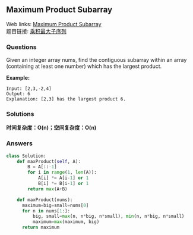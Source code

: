 ## Maximum Product Subarray

Web links: [Maximum Product Subarray](https://leetcode.com/problems/maximum-product-subarray/)  
题目链接: [乘积最大子序列](https://leetcode-cn.com/problems/maximum-product-subarray/)

### Questions

Given an integer array nums, find the contiguous subarray within an array (containing at least one number) which has the largest product.

**Example:**

```
Input: [2,3,-2,4]
Output: 6
Explanation: [2,3] has the largest product 6.
 ```

### Solutions

**时间复杂度：O(n)；空间复杂度：O(n)**

### Answers

``` python
class Solution:
    def maxProduct(self, A):
        B = A[::-1]
        for i in range(1, len(A)):
            A[i] *= A[i-1] or 1
            B[i] *= B[i-1] or 1
        return max(A+B)

    def maxProduct(nums):
      maximum=big=small=nums[0]
      for n in nums[1:]:
          big, small=max(n, n*big, n*small), min(n, n*big, n*small)
          maximum=max(maximum, big)
      return maximum
```